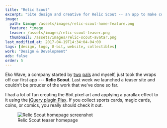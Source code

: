 ```yaml
---
title: "Relic Scout"
excerpt: "Site design and creative for Relic Scout -- an app to make collecting simpler, while saving you money."
image: 
  path: &image /assets/images/relic-scout-home-feature.png
  feature: *image
  teaser: /assets/images/relic-scout-teaser.png
  thumbnail: /assets/images/relic-scout-avatar.png
last_modified_at: 2017-04-19T14:34:04-04:00
tags: [design, logo, 8-bit, website, collectibles]
work: "Design & Development"
ads: false
order: 5
---
```


Eko Wave, a company started by [two](http://twitter.com/endonend) [pals](http://twitter.com/bjpmba) and myself, just took the wraps off our first app --- **Relic Scout**. Last week we launched a teaser site and couldn't be prouder of the work that we've done so far.

I had a lot of fun creating the 8bit pixel art and applying a parallax effect to it using the [jQuery plugin Plax](https://github.com/cameronmcefee/plax). If you collect sports cards, magic cards, coins, or comics, you really should check it out.

<figure>
	<img src="{{ site.url }}/assets/images/relic-scout-browser-750.jpg" alt="Relic Scout homepage screenshot">
	<figcaption>Relic Scout teaser homepage</figcaption>
</figure>
